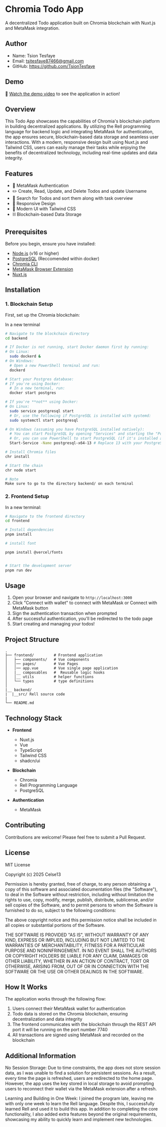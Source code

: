 # Chromia Todo App

A decentralized Todo application built on Chromia blockchain with Nuxt.js and MetaMask integration.

## Author
- Name: Tsion Tesfaye
- Email: tsitesfaye87466@gmail.com
- GitHub: https://github.com/TsionTesfaye

## Demo

🎥 [Watch the demo video](https://www.loom.com/share/942c7dc100fa42df8baa9da36d6c35a7?sid=a789e8e0-43d0-47ac-846d-aca9eee6bdb9) to see the application in action!

## Overview

This Todo App showcases the capabilities of Chromia's blockchain platform in building decentralized applications. By utilizing the Rell programming language for backend logic and integrating MetaMask for authentication, the app ensures secure, blockchain-based data storage and seamless user interactions. With a modern, responsive design built using Nuxt.js and Tailwind CSS, users can easily manage their tasks while enjoying the benefits of decentralized technology, including real-time updates and data integrity.

## Features

- 🔐 MetaMask Authentication
- ✏️ Create, Read, Update, and Delete Todos and update Username
- 🔄 Search for Todos and sort them along with task overview
- 📱 Responsive Design
- 🎨 Modern UI with Tailwind CSS
- ⛓️ Blockchain-based Data Storage

## Prerequisites

Before you begin, ensure you have installed:

- [Node.js](https://nodejs.org/en) (v16 or higher)
- [PostgreSQL](https://docs.chromia.com/intro/installation/) (Reccomended within docker)
- [Chromia CLI](https://docs.chromia.com/intro/installation/)
- [MetaMask Browser Extension](https://chromewebstore.google.com/detail/metamask/nkbihfbeogaeaoehlefnkodbefgpgknn?hl=en)
- [Nuxt.js](https://nuxt.com/docs/getting-started/installation)


## Installation

### 1. Blockchain Setup

First, set up the Chromia blockchain:

In a new terminal

```bash
# Navigate to the blockchain directory
cd backend

# If Docker is not running, start Docker daemon first by running:
# On Linux:
  sudo dockerd &
# On Windows:
  # Open a new PowerShell terminal and run:
  dockerd

# Start your Postgres database:
# If you're using Docker:
  # In a new terminal, run:
  docker start postgres

# If you're **not** using Docker:
# On Linux:
  sudo service postgresql start
  # Or, use the following if PostgreSQL is installed with systemd:
  sudo systemctl start postgresql

# On Windows (assuming you have PostgreSQL installed natively):
  # You can start PostgreSQL by opening "Services" and starting the "PostgreSQL" service manually
  # Or, you can use PowerShell to start PostgreSQL (if it's installed and configured as a service):
  Start-Service -Name postgresql-x64-13 # Replace 13 with your PostgreSQL version if different

# Install Chromia files
chr install

# Start the chain
chr node start

# Note
Make sure to go to the directory backend/ on each terminal

```

### 2. Frontend Setup

In a new terminal:

```bash
# Navigate to the frontend directory
cd frontend

# Install dependencies
pnpm install

# install font

pnpm install @vercel/fonts


# Start the development server
pnpm run dev
```

## Usage

1. Open your browser and navigate to `http://localhost:3000`
2. Click "Connect with wallet" to connect with MetaMask or Connect with MetaMask button
3. Sign the authentication transaction when prompted
4. After successful authentication, you'll be redirected to the todo page
5. Start creating and managing your todos!

## Project Structure

```
.
├── frontend/         # Frontend application
│   ├── components/   # Vue components
│   │── pages/        # Vue Pages
│   │── app.vue       # Vue single page application 
│   |__ composables   #  Reusable logic hooks
│   │__ utils         # helper functions
│   └── types         # type definitions 
│       
|__ backend/
|  |__src/ Rell source code
| 
└── README.md
```

## Technology Stack

- **Frontend**
  - Nuxt.js
  - Vue
  - TypeScript
  - Tailwind CSS
  - shadcn/ui

- **Blockchain**
  - Chromia
  - Rell Programming Language
  - PostgreSQL

- **Authentication**
  - MetaMask

## Contributing

Contributions are welcome! Please feel free to submit a Pull Request.

## License

MIT License

Copyright (c) 2025 Celse13

Permission is hereby granted, free of charge, to any person obtaining a copy
of this software and associated documentation files (the "Software"), to deal
in the Software without restriction, including without limitation the rights
to use, copy, modify, merge, publish, distribute, sublicense, and/or sell
copies of the Software, and to permit persons to whom the Software is
furnished to do so, subject to the following conditions:

The above copyright notice and this permission notice shall be included in all
copies or substantial portions of the Software.

THE SOFTWARE IS PROVIDED "AS IS", WITHOUT WARRANTY OF ANY KIND, EXPRESS OR
IMPLIED, INCLUDING BUT NOT LIMITED TO THE WARRANTIES OF MERCHANTABILITY,
FITNESS FOR A PARTICULAR PURPOSE AND NONINFRINGEMENT. IN NO EVENT SHALL THE
AUTHORS OR COPYRIGHT HOLDERS BE LIABLE FOR ANY CLAIM, DAMAGES OR OTHER
LIABILITY, WHETHER IN AN ACTION OF CONTRACT, TORT OR OTHERWISE, ARISING FROM,
OUT OF OR IN CONNECTION WITH THE SOFTWARE OR THE USE OR OTHER DEALINGS IN THE
SOFTWARE.

## How It Works

The application works through the following flow:
1. Users connect their MetaMask wallet for authentication
2. Todo data is stored on the Chromia blockchain, ensuring decentralization and data integrity
3. The frontend communicates with the blockchain through the REST API port it will be running on the port number 7740
5. All transactions are signed using MetaMask and recorded on the blockchain

## Additional Information

No Session Storage: Due to time constraints, the app does not store session data, as I was unable to find a solution for persistent sessions. As a result, every time the page is refreshed, users are redirected to the home page. However, the app uses the key stored in local storage to avoid prompting users to reconnect their wallet via the MetaMask extension after a refresh.

Learning and Building in One Week: I joined the program late, leaving me with only one week to learn the Rell language. Despite this, I successfully learned Rell and used it to build this app. In addition to completing the core functionality, I also added extra features beyond the original requirements, showcasing my ability to quickly learn and implement new technologies.


